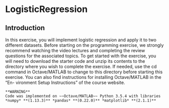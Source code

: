 # LogisticRegression

## Introduction
In this exercise, you will implement logistic regression and apply it to two
different datasets. Before starting on the programming exercise, we strongly
recommend watching the video lectures and completing the review questions
for the associated topics.
To get started with the exercise, you will need to download the starter
code and unzip its contents to the directory where you wish to complete the
exercise. If needed, use the cd command in Octave/MATLAB to change to
this directory before starting this exercise.
You can also find instructions for installing Octave/MATLAB in the “En-
vironment Setup Instructions” of the course website.
```
**WARNING**
Code was implemented on ~~Octave/MATLAB~~ Python 3.5.4 with libraries *numpy* **(1.13.3)** *pandas* **(0.22.0)** *matplotlib* **(2.1.1)**
```
